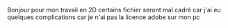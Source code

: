 Bonjour
pour mon travail en 2D certains fichier seront mal cadré car j'ai eu quelques complications car je n'ai pas la licence adobe sur mon pc
